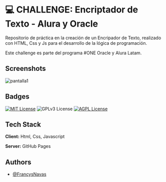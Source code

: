 
# 💻 CHALLENGE: Encriptador de Texto - Alura y Oracle

Repositorio de práctica en la creación de un Encripador de Texto, realizado con HTML, Css y Js para el desarrollo de la lógica de programación.

Este challenge es parte del programa #ONE Oracle y Alura Latam.


## Screenshots

![pantalla1](https://github.com/user-attachments/assets/5ffc82eb-634f-4cd1-865c-aa85fc1a43fa)




## Badges

[![MIT License](https://img.shields.io/badge/License-ONE-green.svg)](https://choosealicense.com/licenses/mit/)
![GPLv3 License](https://img.shields.io/badge/-HTML-yellow.svg)
[![AGPL License](https://img.shields.io/badge/Js-Css-blue.svg)](http://www.gnu.org/licenses/agpl-3.0)


## Tech Stack

**Client:** Html, Css, Javascript

**Server:** GitHub Pages


## Authors

- [@FrancysNavas](https://www.github.com/FrancysNavas)
